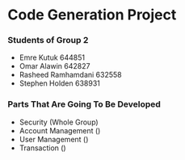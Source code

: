 # Code Generation Project #

### Students of Group 2 ###

 * Emre Kutuk 644851
 * Omar Alawin 642827
 * Rasheed Ramhamdani 632558
 * Stephen Holden 638931

### Parts That Are Going To Be Developed ###
* Security (Whole Group)
* Account Management ()
* User Management ()
* Transaction ()
